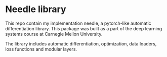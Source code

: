 # Needle library

This repo contain my implementation needle, a pytorch-like automatic differentiation library. This package was built as a part of the deep learning systems course at Carnegie Mellon University.

The library includes automatic differentiation, optimization, data loaders, loss functions and modular layers.